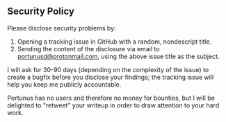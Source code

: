 ## Security Policy

Please disclose security problems by:

1. Opening a tracking issue in GitHub with a random, nondescript title.
1. Sending the content of the disclosure via email to
   portunusd@protonmail.com, using the above issue title as the subject.

I will ask for 30-90 days (depending on the complexity of the issue) to create a
bugfix before you disclose your findings; the tracking issue will help you keep
me publicly accountable.

Portunus has no users and therefore no money for bounties, but I will be
delighted to "retweet" your writeup in order to draw attention to your hard
work.
